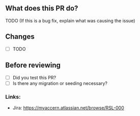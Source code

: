 ## What does this PR do?

TODO (If this is a bug fix, explain what was causing the issue)

## Changes

- [ ] TODO

## Before reviewing

- [ ] Did you test this PR?
- [ ] Is there any migration or seeding necessary?

### Links:

- Jira: https://myaccern.atlassian.net/browse/RSL-000
